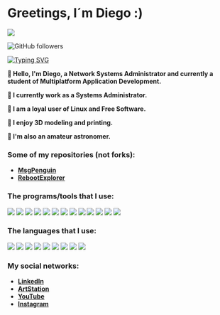 # Greetings, I´m Diego :)

![](https://komarev.com/ghpvc/?username=DiegoPastrana25)

![GitHub followers](https://img.shields.io/github/followers/DiegoPastrana25)

[![Typing SVG](https://readme-typing-svg.demolab.com?font=Fira+Code&pause=1000&color=48D93C&random=false&width=485&height=58&lines=Network+Systems+Administrator)](https://git.io/typing-svg)

**🛜 Hello, I'm Diego, a Network Systems Administrator and currently a student of Multiplatform Application Development.**

**🔧 I currently work as a Systems Administrator.**

**🐧 I am a loyal user of Linux and Free Software.**

**🤖 I enjoy 3D modeling and printing.**

**🔭 I'm also an amateur astronomer.**


### Some of my repositories (not forks):

- **[MsgPenguin](https://github.com/diegopastrana25/MsgPenguin)**
- **[RebootExplorer](https://github.com/diegopastrana25/RebootExplorer)**


### The programs/tools that I use:

![](https://img.shields.io/badge/PACKET_TRACER-E3B339?style=for-the-badge)
![](https://img.shields.io/badge/VISUAL_STUDIO_CODE-0000FF?style=for-the-badge)
![](https://img.shields.io/badge/VIRTUALBOX-64B5F6?style=for-the-badge)
![](https://img.shields.io/badge/BLENDER-FFA040?style=for-the-badge)
![](https://img.shields.io/badge/ORCASLICER-B6B6B6?style=for-the-badge)
![](https://img.shields.io/badge/GIMP-404040?style=for-the-badge)
![](https://img.shields.io/badge/LINUX_TERMINAL-763232?style=for-the-badge)
![](https://img.shields.io/badge/DOCKER-2496ED?style=for-the-badge)
![](https://img.shields.io/badge/SSH-003200?style=for-the-badge)
![](https://img.shields.io/badge/NEXTCLOUD-0082C9?style=for-the-badge)
![](https://img.shields.io/badge/TIMESHIFT-E34F26?style=for-the-badge)
![](https://img.shields.io/badge/LLMs-48D93C?style=for-the-badge)
![](https://img.shields.io/badge/OLLAMA-FFFFFF?style=for-the-badge)


### The languages that I use:

![](https://img.shields.io/badge/HTML5-E34F26?style=for-the-badge)
![](https://img.shields.io/badge/CSS3-1572B6?style=for-the-badge)
![](https://img.shields.io/badge/MYSQL-1F3438?style=for-the-badge)
![](https://img.shields.io/badge/JAVA-red?style=for-the-badge)
![](https://img.shields.io/badge/MaRKDOWN-000000?style=for-the-badge)
![](https://img.shields.io/badge/JAVASCRIPT-E1FA01?style=for-the-badge)
![](https://img.shields.io/badge/BOOTSTRAP-6501FA?style=for-the-badge)
![](https://img.shields.io/badge/TAILWIND-A8BFFF?style=for-the-badge)
![](https://img.shields.io/badge/PYTHON-3776AB?style=for-the-badge)


### My social networks:

- **[LinkedIn](https://www.linkedin.com/in/diego-p-39b6802ab/)**
- **[ArtStation](https://www.artstation.com/diegopastrana)**
- **[YouTube](https://www.youtube.com/channel/UCWP-nYMKhNtOUQhX37dBJ-A)**
- **[Instagram](https://www.instagram.com/astrodiego25/)**
